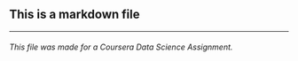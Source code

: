 ## This is a markdown file

--------

###### This file was made for a Coursera Data Science Assignment.